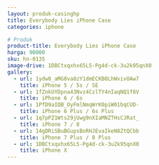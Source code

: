 ```yaml
---
layout: produk-casinghp
title: Everybody Lies iPhone Case
categories: iphone

# Produk
product-title: Everybody Lies iPhone Case
harga: 90000
sku: hn-0135
image-drive: 1DBCtxqxhx65L5-Pg4d-ck-3u2k95qnX0
gallery:
  - url: 1ydw8_aMG8va8zY1dmECKB0LhWvivOAw7
    title: iPhone 5 / 5s / SE
  - url: 1fZnkUYDpna43Nvz4CzlTY4nIaqNQ1f6V
    title: iPhone 6 / 6s
  - url: 1PfD9aIQB_OyFmlNmqWrK0piW01bqCUD-
    title: iPhone 6 Plus / 6s Plus
  - url: 1q7pPZ1Wts29jUwg9nXIaMNZTHsCJRat_
    title: iPhone 7 / 8
  - url: 14gDRiSBuBGupsBoRHJEvaIkeN8ZtQCbb
    title: iPhone 7 Plus / 8 Plus
  - url: 1DBCtxqxhx65L5-Pg4d-ck-3u2k95qnX0
    title: iPhone X
---
```

